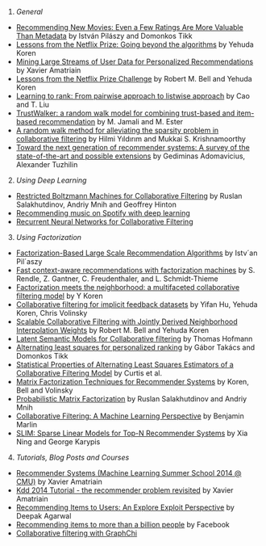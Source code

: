 1. *General*
  * [Recommending New Movies: Even a Few Ratings Are More Valuable Than Metadata](http://dl.acm.org/citation.cfm?id=1639731) by István Pilászy and Domonkos Tikk
  * [Lessons from the Netflix Prize: Going beyond the algorithms](http://workshop.ee.technion.ac.il/upload/Events/MachineLearning/Nflx_Technion_ML_Day.pdf) by Yehuda Koren
  * [Mining Large Streams of User Data for Personalized Recommendations](http://www.sigkdd.org/sites/default/files/issues/14-2-2012-12/V14-02-05-Amatriain.pdf) by Xavier Amatriain
  * [Lessons from the Netflix Prize Challenge](http://public.research.att.com/~volinsky/netflix/sigkddexp.pdf) by Robert M. Bell and Yehuda Koren
  * [Learning to rank: From pairwise approach to listwise approach](http://www.machinelearning.org/proceedings/icml2007/papers/139.pdf) by Cao and T. Liu
  * [TrustWalker: a random walk model for combining trust-based and item-based recommendation](http://dl.acm.org/citation.cfm?id=1557067) by M. Jamali and M. Ester
  * [A random walk method for alleviating the sparsity problem in collaborative filtering](http://dl.acm.org/citation.cfm?id=1454031) by Hilmi Yıldırım and Mukkai S. Krishnamoorthy
  * [Toward the next generation of recommender systems: A survey of the state-of-the-art and possible extensions](http://citeseerx.ist.psu.edu/viewdoc/summary?doi=10.1.1.107.2790) by Gediminas Adomavicius, Alexander Tuzhilin

2. *Using Deep Learning*
  * [Restricted Boltzmann Machines for Collaborative Filtering](http://www.cs.toronto.edu/~rsalakhu/papers/rbmcf.pdf) by Ruslan Salakhutdinov, Andriy Mnih and Geoffrey Hinton
  * [Recommending music on Spotify with deep learning](http://benanne.github.io/2014/08/05/spotify-cnns.html)
  * [Recurrent Neural Networks for Collaborative Filtering](http://erikbern.com/2014/06/28/recurrent-neural-networks-for-collaborative-filtering/)

3. *Using Factorization*
  * [Factorization-Based Large Scale Recommendation Algorithms](http://www.omikk.bme.hu/collections/phd/Villamosmernoki_es_Informatikai_Kar/2010/Pilaszy_Istvan/tezis_eng.pdf) by Istv´an Pil´aszy
  * [Fast context-aware recommendations with factorization machines](http://dl.acm.org/citation.cfm?id=2010002) by S. Rendle, Z. Gantner, C. Freudenthaler, and L. Schmidt-Thieme
  * [Factorization meets the neighborhood: a multifaceted collaborative filtering model](http://citeseerx.ist.psu.edu/viewdoc/summary?doi=10.1.1.218.1031) by Y Koren
  * [Collaborative filtering for implicit feedback datasets](http://citeseerx.ist.psu.edu/viewdoc/summary?doi=10.1.1.167.5120) by Yifan Hu, Yehuda Koren, Chris Volinsky
  * [Scalable Collaborative Filtering with Jointly Derived Neighborhood Interpolation Weights](http://public.research.att.com/~volinsky/netflix/BellKorICDM07.pdf) by Robert M. Bell and Yehuda Koren
  * [Latent Semantic Models for Collaborative filtering](http://citeseerx.ist.psu.edu/viewdoc/summary?doi=10.1.1.331.3636) by Thomas Hofmann
  * [Alternating least squares for personalized ranking](http://dl.acm.org/citation.cfm?id=2365972) by Gábor Takács and Domonkos Tikk
  * [Statistical Properties of Alternating Least Squares Estimators of a Collaborative Filtering Model](http://userpages.umbc.edu/~gobbert/papers/CurtisUMBCReview2011.pdf) by Curtis et al.
  * [Matrix Factorization Techniques for Recommender Systems](http://www2.research.att.com/~volinsky/papers/ieeecomputer.pdf) by Koren, Bell and Volinsky
  * [Probabilistic Matrix Factorization](http://papers.nips.cc/paper/3208-probabilistic-matrix-factorization.pdf) by Ruslan Salakhutdinov and Andriy Mnih
  * [Collaborative Filtering: A Machine Learning Perspective](https://people.cs.umass.edu/~marlin/research/thesis/cfmlp.pdf) by Benjamin Marlin
  * [SLIM: Sparse Linear Models for Top-N Recommender Systems](http://www-users.cs.umn.edu/~xning/papers/Ning2011c.pdf) by Xia Ning and George Karypis

4. *Tutorials, Blog Posts and Courses*
  * [Recommender Systems (Machine Learning Summer School 2014 @ CMU)](http://www.slideshare.net/xamat/recommender-systems-machine-learning-summer-school-2014-cmu) by Xavier Amatriain
  * [Kdd 2014 Tutorial - the recommender problem revisited](http://www.slideshare.net/xamat/kdd-2014-tutorial-the-recommender-problem-revisited) by Xavier Amatriain
  * [Recommending Items to Users: An Explore Exploit Perspective](http://www.ueo-workshop.com/wp-content/uploads/2013/10/UEO-Deepak.pdf) by Deepak Agarwal
  * [Recommending items to more than a billion people](https://code.facebook.com/posts/861999383875667/recommending-items-to-more-than-a-billion-people/) by Facebook
  * [Collaborative filtering with GraphChi](http://bickson.blogspot.in/2012/12/collaborative-filtering-with-graphchi.html)
  
